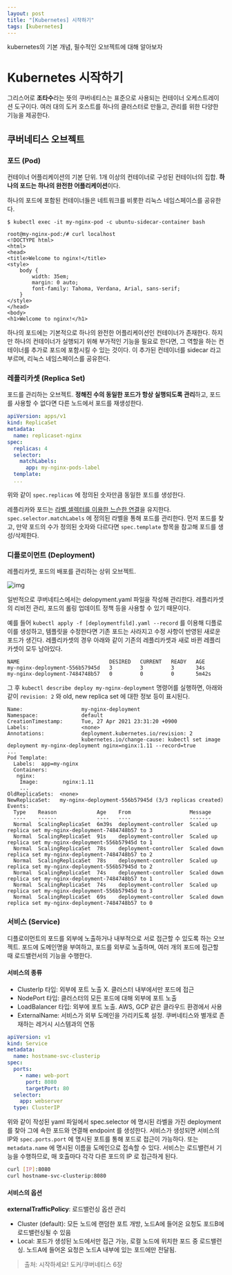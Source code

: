 ```yaml
---
layout: post
title: "[Kubernetes] 시작하기"
tags: [kubernetes]
---
```


kubernetes의 기본 개념, 필수적인 오브젝트에 대해 알아보자

# Kubernetes 시작하기

그리스어로 **조타수**라는 뜻의 쿠버네티스는 표준으로 사용되는 컨테이너 오케스트레이션 도구이다. 여러 대의 도커 호스트를 하나의 클러스터로 만들고, 관리를 위한 다양한 기능을 제공한다.

## 쿠버네티스 오브젝트

### 포드 (Pod)

컨테이너 어플리케이션의 기본 단위. 1개 이상의 컨테이너로 구성된 컨테이너의 집합. **하나의 포드는 하나의 완전한 어플리케이션**이다.

하나의 포드에 포함된 컨테이너들은 네트워크를 비롯한 리눅스 네임스페이스를 공유한다.

```shell
$ kubectl exec -it my-nginx-pod -c ubuntu-sidecar-container bash
```

```
root@my-nginx-pod:/# curl localhost
<!DOCTYPE html>
<html>
<head>
<title>Welcome to nginx!</title>
<style>
    body {
        width: 35em;
        margin: 0 auto;
        font-family: Tahoma, Verdana, Arial, sans-serif;
    }
</style>
</head>
<body>
<h1>Welcome to nginx!</h1>
```

하나의 포드에는 기본적으로 하나의 완전한 어플리케이션인 컨테이너가 존재한다. 하지만 하나의 컨테이너가 실행되기 위해 부가적인 기능을 필요로 한다면, 그 역할을 하는 컨테이너를 추가로 포드에 포함시킬 수 있는 것이다. 이 추가된 컨테이너를 sidecar 라고 부르며, 리눅스 네임스페이스를 공유한다.

### 레플리카셋 (Replica Set)

포드를 관리하는 오브젝트. **정해진 수의 동일한 포드가 항상 실행되도록 관리**하고, 포드를 사용할 수 없다면 다른 노드에서 포드를 재생성한다.

```yaml
apiVersion: apps/v1
kind: ReplicaSet
metadata:
  name: replicaset-nginx
spec:
  replicas: 4
  selector:
    matchLabels:
      app: my-nginx-pods-label
  template:
  ...
```

위와 같이 `spec.replicas` 에 정의된 숫자만큼 동일한 포드를 생성한다.

레플리카와 포드는 <u>라벨 셀렉터를 이용한 느슨한 연결</u>을 유지한다. `spec.selector.matchLabels` 에 정의된 라벨을 통해 포드를 관리한다. 먼저 포드를 찾고, 만약 포드의 수가 정의된 숫자와 다르다면 `spec.template` 항목을 참고해 포드를 생성/삭제한다.

### 디플로이먼트 (Deployment)

레플리카셋, 포드의 배포를 관리하는 상위 오브젝트.

![img](https://blog.kakaocdn.net/dn/mVW7g/btqFNFa7u1E/RTURWaMRdcLNpDzxj3GAwk/img.png)

일반적으로 쿠버네티스에서는 delopyment.yaml 파일을 작성해 관리한다. 레플리카셋의 리비전 관리, 포드의 롤링 업데이트 정책 등을 사용할 수 있기 때문이다.

예를 들어 `kubectl apply -f [deploymentfild].yaml --record` 를 이용해 디플로이를 생성하고, 템플릿을 수정한다면 기존 포드는 사라지고 수정 사항이 반영된 새로운 포드가 생긴다. 레플리카셋의 경우 아래와 같이 기존의 레플리카셋과 새로 바뀐 레플리카셋이 모두 남아있다.

```
NAME                             DESIRED   CURRENT   READY   AGE
my-nginx-deployment-556b57945d   3         3         3       34s
my-nginx-deployment-7484748b57   0         0         0       5m42s
```

그 후 `kubectl describe deploy my-nginx-deployment` 명령어를 실행하면, 아래와 같이 `revision: 2` 와 old, new replica set 에 대한 정보 등이 표시된다.

```
Name:                   my-nginx-deployment
Namespace:              default
CreationTimestamp:      Tue, 27 Apr 2021 23:31:20 +0900
Labels:                 <none>
Annotations:            deployment.kubernetes.io/revision: 2
                        kubernetes.io/change-cause: kubectl set image deployment my-nginx-deployment nginx=nginx:1.11 --record=true
...
Pod Template:
  Labels:  app=my-nginx
  Containers:
   nginx:
    Image:        nginx:1.11
	...
OldReplicaSets:  <none>
NewReplicaSet:   my-nginx-deployment-556b57945d (3/3 replicas created)
Events:
  Type    Reason             Age    From                   Message
  ----    ------             ----   ----                   -------
  Normal  ScalingReplicaSet  6m39s  deployment-controller  Scaled up replica set my-nginx-deployment-7484748b57 to 3
  Normal  ScalingReplicaSet  91s    deployment-controller  Scaled up replica set my-nginx-deployment-556b57945d to 1
  Normal  ScalingReplicaSet  78s    deployment-controller  Scaled down replica set my-nginx-deployment-7484748b57 to 2
  Normal  ScalingReplicaSet  78s    deployment-controller  Scaled up replica set my-nginx-deployment-556b57945d to 2
  Normal  ScalingReplicaSet  74s    deployment-controller  Scaled down replica set my-nginx-deployment-7484748b57 to 1
  Normal  ScalingReplicaSet  74s    deployment-controller  Scaled up replica set my-nginx-deployment-556b57945d to 3
  Normal  ScalingReplicaSet  69s    deployment-controller  Scaled down replica set my-nginx-deployment-7484748b57 to 0
```

### 서비스 (Service)

디플로이먼트의 포드를 외부에 노출하거나 내부적으로 서로 접근할 수 있도록 하는 오브젝트. 포드에 도메인명을 부여하고, 포드를 외부로 노출하며, 여러 개의 포드에 접근할 때 로드밸런서의 기능을 수행한다.

#### **서비스의 종류**

- ClusterIp 타입: 외부에 포트 노출 X. 클러스터 내부에서만 포드에 접근
- NodePort 타입: 클러스터의 모든 포드에 대해 외부에 포트 노출
- LoadBalancer 타입: 외부에 포트 노출. AWS, GCP 같은 클라우드 환경에서 사용
- ExternalName: 서비스가 외부 도메인을 가리키도록 설정. 쿠버네티스와 별개로 존재하는 레거시 시스템과의 연동

```yaml
apiVersion: v1
kind: Service
metadata:
  name: hostname-svc-clusterip
spec:
  ports:
    - name: web-port
      port: 8080
      targetPort: 80
  selector:
    app: webserver
  type: ClusterIP
```

위와 같이 작성된 yaml 파일에서 spec.selector 에 명시된 라벨을 가진 deployment 를 찾아 그에 속한 포드와 연결해 endpoint 를 생성한다. 서비스가 생성되면 서비스의 IP와 `spec.ports.port` 에 명시된 포트를 통해 포드로 접근이 가능하다. 또는 `metadata.name` 에 명시된 이름을 도메인으로 접속할 수 있다. 서비스는 로드밸런서 기능을 수행하므로, 매 호출마다 각각 다른 포드의 IP 로 접근하게 된다.

```bash
curl [IP]:8080
curl hostname-svc-clusterip:8080
```

#### 서비스의 옵션

**externalTrafficPolicy**: 로드밸런싱 옵션 관리

- Cluster (default): 모든 노드에 랜덤한 포트 개방, 노드A에 들어온 요청도 포드B에 로드밸런싱될 수 있음
- Local: 포드가 생성된 노드에서만 접근 가능, 로컬 노드에 위치한 포드 중 로드밸런싱. 노드A에 들어온 요청은 노드A 내부에 있는 포드에만 전달됨.

> 출처: 시작하세요! 도커/쿠버네티스 6장
